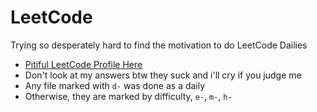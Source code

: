 # LeetCode

Trying so desperately hard to find the motivation to do LeetCode Dailies

* [Pitiful LeetCode Profile Here](https://leetcode.com/PillowGit/)
* Don't look at my answers btw they suck and i'll cry if you judge me
* Any file marked with `d-` was done as a daily
* Otherwise, they are marked by difficulty, `e-`, `m-`, `h-`
